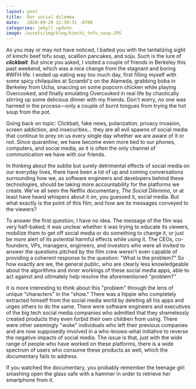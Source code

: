 ```yaml
---
layout: post
title:  Our social dilemma
date:   2020-09-20 12:39:31 -0700
categories: jekyll update
image: /assets/img/blog/kimchi_tofu_soup.JPG
---
```

As you may or may not have noticed, I baited you with the tantalizing sight of kimchi beef tofu soup, scallion pancakes, and soju. Such is the lure of ***clickbait***. But since you asked, I visited a couple of friends in Berkeley this past weekend, which was a nice change from the stagnant and boring #WFH life. I ended up eating way too much day, first filling myself with some spicy chilaquiles at Scrambl'z on the Alameda, grabbing boba in Berkeley from Ucha, snaccing on some popcorn chicken while playing Overcooked, and finally emulating Overcooked in real life by chaotically stirring up some delicious dinner with my friends. Don't worry, no one was harmed in the process––only a couple of burnt tongues from trying the hot soup from the pot.

Going back on topic: Clickbait, fake news, polarization, privacy invasion, screen addiction, and insecurities... they are all evil spawns of social media that continue to prey on us every single day whether we are aware of it or not. Since quarantine, we have become even more tied to our phones, computers, and social media, as it is often the only channel of communication we have with our friends.

In thinking about the subtle but surely detrimental effects of social media on our everyday lives, there have been a lot of up and coming conversations surrounding how we, as software engineers and developers behind these technologies, should be taking more accountability for the platforms we create. We've all seen the Netflix documentary, *The Social Dilemma*, or at least have heard whispers about it on, you guessed it, social media. But what exactly is the point of this film, and how are its messages conveyed to the viewers?

To answer the first question, I have no idea. The message of the film was very half-baked; it was unclear whether it was trying to educate its viewers, mobilize them to get off social media or do something to change it, or just be more alert of its potential harmful effects while using it. The CEOs, co-founders, VPs, managers, engineers, and investors who were all invited to answer the questions pitched by the film crew weren't even capable of providing a coherent response to the question: "What is the problem?" So how exactly are we, the general public, who are clearly less knowledgeable about the algorithms and inner workings of these social media apps, able to act against and ultimately help resolve the aforementioned "problem?"

It is more interesting to think about this "problem" through the lens of unique "characters" in the "show." There was a hippie who completely extracted himself from the social media world by deleting all his apps and urges others to do the same. There were software engineers and executives of the big tech social media companies who admitted that they shamelessly created products they even forbid their own children from using. There were other seemingly "woke" individuals who left their previous companies and are now supposedly involved in a who-knows-what initiative to reverse the negative impacts of social media. The issue is that, just with the wide range of people who have worked on these platforms, there is a wide spectrum of users who consume these products as well, which the documentary fails to address.

If you watched the documentary, you probably remember the teenage girl smashing open the glass safe with a hammer in order to retrieve her smartphone from it.
